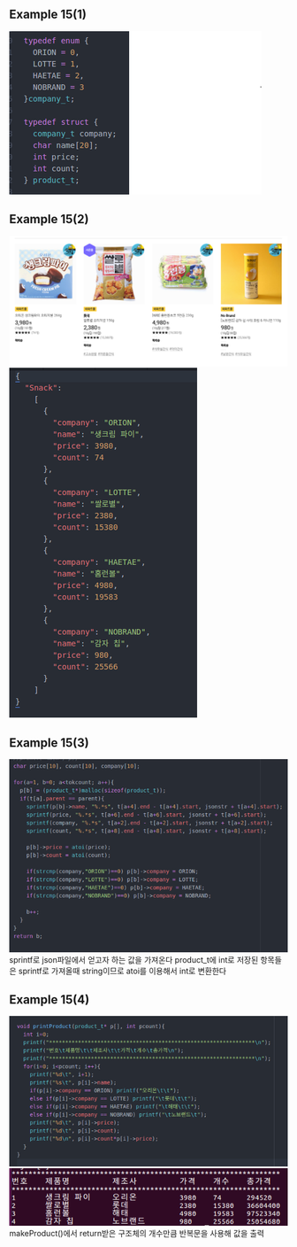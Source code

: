 Example 15(1)
-----------
![text](./16/1.PNG)

Example 15(2)
----------
![text](./16/2.PNG)
![text](./16/22.PNG)

Example 15(3)
-----------
![text](./16/3.PNG)
sprintf로 json파일에서 얻고자 하는 값을 가져온다
product_t에 int로 저장된 항목들은 sprintf로 가져올때 string이므로 atoi를 이용해서 int로 변환한다

Example 15(4)
-----------
![text](./16/4.PNG)
![text](./16/6.PNG)
makeProduct()에서 return받은 구조체의 개수만큼 반복문을 사용해 값을 출력
